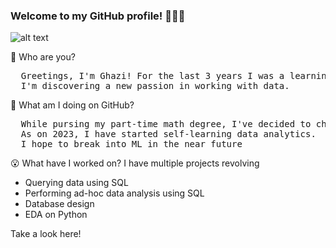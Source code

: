 ### Welcome to my GitHub profile! 🙋🏽‍♂️
![alt text](https://github.com/ghazi-hishamuddin/ghazi-hishamuddin/assets/142828521/fdc54748-068a-47a7-92d1-afae9ea455ba)

👋 Who are you?
<pre>
  Greetings, I'm Ghazi! For the last 3 years I was a learning designer for schools in the education industry. 
  I'm discovering a new passion in working with data.
</pre>


🤔 What am I doing on GitHub?
<pre>
  While pursing my part-time math degree, I've decided to change industries. 
  As on 2023, I have started self-learning data analytics.
  I hope to break into ML in the near future
</pre>


😮 What have I worked on?
I have multiple projects revolving
+ Querying data using SQL
+ Performing ad-hoc data analysis using SQL
+ Database design
+ EDA on Python

Take a look here! <br />

